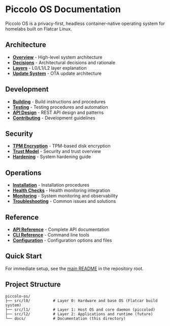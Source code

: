 # Piccolo OS Documentation

Piccolo OS is a privacy-first, headless container-native operating system for homelabs built on Flatcar Linux.

## Architecture

- [**Overview**](architecture/overview.md) - High-level system architecture
- [**Decisions**](architecture/decisions.md) - Architectural decisions and rationale  
- [**Layers**](architecture/layers.md) - L0/L1/L2 layer explanation
- [**Update System**](architecture/update-system.md) - OTA update architecture

## Development

- [**Building**](development/building.md) - Build instructions and procedures
- [**Testing**](development/testing.md) - Testing procedures and automation
- [**API Design**](development/api-design.md) - REST API design and patterns
- [**Contributing**](development/contributing.md) - Development guidelines

## Security

- [**TPM Encryption**](security/tpm-encryption.md) - TPM-based disk encryption
- [**Trust Model**](security/trust-model.md) - Security and trust overview
- [**Hardening**](security/hardening.md) - System hardening guide

## Operations

- [**Installation**](operations/installation.md) - Installation procedures
- [**Health Checks**](operations/health-checks.md) - Health monitoring integration
- [**Monitoring**](operations/monitoring.md) - System monitoring and observability
- [**Troubleshooting**](operations/troubleshooting.md) - Common issues and solutions

## Reference

- [**API Reference**](reference/api-reference.md) - Complete API documentation
- [**CLI Reference**](reference/cli-reference.md) - Command line tools
- [**Configuration**](reference/configuration.md) - Configuration options and files

## Quick Start

For immediate setup, see the [main README](../README.md) in the repository root.

## Project Structure

```
piccolo-os/
├── src/l0/          # Layer 0: Hardware and base OS (Flatcar build system)  
├── src/l1/          # Layer 1: Host OS and core daemon (piccolod)
├── src/l2/          # Layer 2: Applications and runtime (future)
└── docs/            # Documentation (this directory)
```
